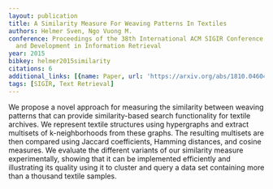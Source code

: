 ```yaml
---
layout: publication
title: A Similarity Measure For Weaving Patterns In Textiles
authors: Helmer Sven, Ngo Vuong M.
conference: Proceedings of the 38th International ACM SIGIR Conference on Research
  and Development in Information Retrieval
year: 2015
bibkey: helmer2015similarity
citations: 6
additional_links: [{name: Paper, url: 'https://arxiv.org/abs/1810.04604'}]
tags: [SIGIR, Text Retrieval]
---
```

We propose a novel approach for measuring the similarity between weaving
patterns that can provide similarity-based search functionality for textile
archives. We represent textile structures using hypergraphs and extract
multisets of k-neighborhoods from these graphs. The resulting multisets are
then compared using Jaccard coefficients, Hamming distances, and cosine
measures. We evaluate the different variants of our similarity measure
experimentally, showing that it can be implemented efficiently and illustrating
its quality using it to cluster and query a data set containing more than a
thousand textile samples.